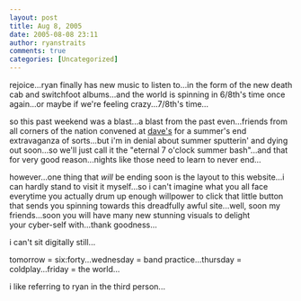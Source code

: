 ```yaml
---
layout: post
title: Aug 8, 2005
date: 2005-08-08 23:11
author: ryanstraits
comments: true
categories: [Uncategorized]
---
```

rejoice...ryan finally has new music to listen to...in the form of the new death cab and switchfoot albums...and the world is spinning in 6/8th's time once again...or maybe if we're feeling crazy...7/8th's time...

so this past weekend was a blast...a blast from the past even...friends from all corners of the nation convened at <a href="http://www.xanga.com/dreamerswell" target="_new">dave's</a> for a summer's end extravaganza of sorts...but i'm in denial about summer sputterin' and dying out soon...so we'll just call it the "eternal 7 o'clock summer bash"...and that for very good reason...nights like those need to learn to never end...

however...one thing that <em>will</em> be ending soon is the layout to this website...i can hardly stand to visit it myself...so i can't imagine what you all face everytime you actually drum up enough willpower to click that little button that sends you spinning towards this dreadfully awful site...well, soon my friends...soon you will have many new stunning visuals to delight your cyber-self with...thank goodness...

i can't sit digitally still...

tomorrow = six:forty...wednesday = band practice...thursday = coldplay...friday = the world...

i like referring to ryan in the third person...
